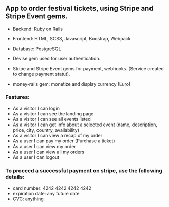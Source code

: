 ## App to order festival tickets, using Stripe and Stripe Event gems.

- Backend: Ruby on Rails
- Frontend: HTML, SCSS, Javascript, Boostrap, Webpack
- Database: PostgreSQL

- Devise gem used for user authentication.
- Stripe and Stripe Event gems for payment, webhooks. (Service created to change payment statut).
- money-rails gem: monetize and display currency (Euro)

### Features:
- As a visitor I can login
- As a visitor I can see the landing page
- As a visitor I can see all events listed
- As a visitor I can get info about a selected event (name, description, price, city, country, availability)
- As a visitor I can view a recap of my order
- As a user I can pay my order (Purchase a ticket)
- As a user I can view my order
- As a user I can view all my orders
- As a user I can logout

### To proceed a successful payment on stripe, use the following details:
* card number: 4242 4242 4242 4242
* expiration date: any future date
* CVC: anything
